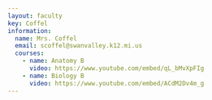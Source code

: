 ```yaml
---
layout: faculty
key: Coffel
information:
  name: Mrs. Coffel
  email: scoffel@swanvalley.k12.mi.us
  courses:
    - name: Anatomy B
      video: https://www.youtube.com/embed/qL_bMvXpFIg
    - name: Biology B
      video: https://www.youtube.com/embed/ACdM2Dv4m_g
---
```

